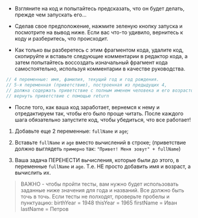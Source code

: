 - Взгляните на код и попытайтесь предсказать, что он будет делать, прежде чем запускать его...

- Сделав свое предположение, нажмите зеленую кнопку запуска и посмотрите на вывод ниже. Если вас что-то удивило, вернитесь к коду и разберитесь, что происходит.

- Как только вы разберетесь с этим фрагментом кода, удалите код, скопируйте и вставьте следующие комментарии в редактор кода, а затем попытайтесь воссоздать изначальный фрагмент кода самостоятельно, используя комментарии в качестве руководства.

```javascript
// 4 переменные: имя, фамилия, текущий год и год рождения.
// 5-я переменная (приветствие), построенная из предыдущих 4,
// должна содержать приветствие с полным именем человека и его возрастом.
// вернуть приветствие с помощью return
```

- После того, как ваша код заработает, вернемся к нему и отредактируем так, чтобы его было проще читать. После каждого шага обязательно запустите код, чтобы убедиться, что все работает!

1. Добавьте еще 2 переменные: `fullName` и `age`;

2. Вставьте `fullName` и `age` вместо вычислений в строке; (приветствие должно выглядеть `примерно` так: `"Привет! Меня зовут" + fullName`)

3. Ваша задача ПЕРЕНЕСТИ вычисления, которые были до этого, в переменные `fullName` и `age`. Т.е. НЕ просто добавить имя и возраст, а вычислить их.

> ВАЖНО - чтобы пройти тесты, вам нужно будет использовать заданные ниже значения для года и названий. Все должно быть точь в точь. Если тесты не полходят, проверьте пробелы и пунктуацию:
> birthYear = 1948
> thisYear = 1965
> firstName = Иван
> lastName = Петров
